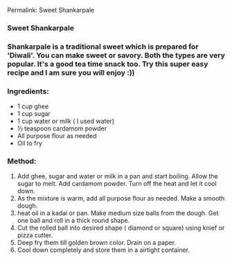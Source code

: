 Permalink: Sweet Shankarpale

### Sweet Shankarpale

### Shankarpale is a traditional sweet which is prepared for 'Diwali'. You can make sweet or savory. Both the types are very popular. It's a good tea time snack too. Try this super easy recipe and I am sure you will enjoy :)) 

### Ingredients:
* 1 cup ghee
* 1 cup sugar
* 1 cup water or milk ( I used water)
* ½ teaspoon cardamom powder
* All purpose flour as needed
* Oil to fry

### Method:
1. Add ghee, sugar and water or milk in a pan and start boiling. Allow the sugar to melt. Add cardamom powder. Turn off the heat and let it cool down. 
2. As the mixture is warm, add all purpose flour as needed. Make a smooth dough. 
3. heat oil in a kadai or pan. Make medium size balls from the dough. Get one ball and roll in a thick round shape. 
4. Cut the rolled ball into desired shape ( diamond or square) using knief or pizza cutter.  
5. Deep fry them till golden brown color. Drain on a paper. 
6. Cool down completely and store them in a airtight container. 